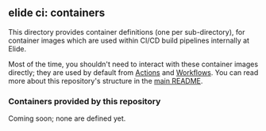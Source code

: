 
## elide ci: containers

This directory provides container definitions (one per sub-directory), for container images which are used
within CI/CD build pipelines internally at Elide.

Most of the time, you shouldn't need to interact with these container images directly; they are used by
default from [Actions](../actions) and [Workflows](../workflows). You can read more about this repository's
structure in the [main README](../).

### Containers provided by this repository

Coming soon; none are defined yet.
